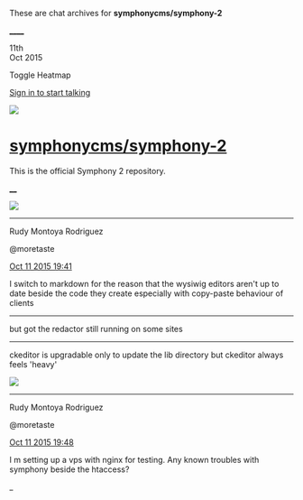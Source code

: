 These are chat archives for **symphonycms/symphony-2**

[__](/symphonycms/symphony-2/archives/2015/10/12)[__](/symphonycms/symphony-2/archives/2015/10/10)

11th  
Oct 2015

Toggle Heatmap

[Sign in to start talking](/login?action=login&button=archive-login)

![](https://avatars-02.gitter.im/group/iv/3/57542c45c43b8c601977197e?s=48)

#  [symphonycms/symphony-2](/symphonycms/symphony-2)

This is the official Symphony 2 repository.

[ __](/orgs/symphonycms/rooms "More symphonycms rooms")

![](https://avatars2.githubusercontent.com/u/857982?v=3&s=30)

____

Rudy Montoya Rodriguez

@moretaste

[Oct 11 2015
19:41](https://gitter.im/symphonycms/symphony-2?at=561abb7d4e0fa3e554481cb5)

I switch to markdown for the reason that the wysiwig editors aren't up to date
beside the code they create especially with copy-paste behaviour of clients

____

but got the redactor still running on some sites

____

ckeditor is upgradable only to update the lib directory but ckeditor always
feels  'heavy'

![](https://avatars2.githubusercontent.com/u/857982?v=3&s=30)

____

Rudy Montoya Rodriguez

@moretaste

[Oct 11 2015
19:48](https://gitter.im/symphonycms/symphony-2?at=561abcf76dc64436714acdb8)

I m setting up a vps with nginx for testing. Any known troubles with symphony
beside the htaccess?

_


